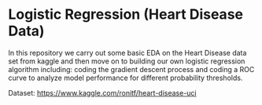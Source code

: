 # Logistic Regression (Heart Disease Data)
In this repository we carry out some basic EDA on the Heart Disease data set from kaggle and then move on to building our own logistic regression algorithm including: coding the gradient descent process and coding a ROC curve to analyze model performance for different probability thresholds.

Dataset: https://www.kaggle.com/ronitf/heart-disease-uci